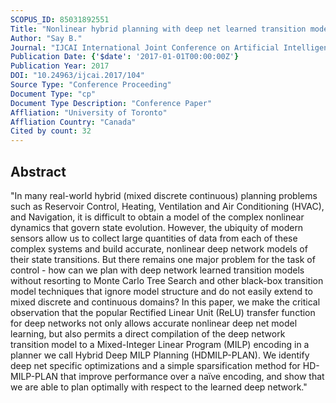 ```yaml
---
SCOPUS_ID: 85031892551
Title: "Nonlinear hybrid planning with deep net learned transition models and mixed-integer linear programming"
Author: "Say B."
Journal: "IJCAI International Joint Conference on Artificial Intelligence"
Publication Date: {'$date': '2017-01-01T00:00:00Z'}
Publication Year: 2017
DOI: "10.24963/ijcai.2017/104"
Source Type: "Conference Proceeding"
Document Type: "cp"
Document Type Description: "Conference Paper"
Affliation: "University of Toronto"
Affliation Country: "Canada"
Cited by count: 32
---
```


## Abstract
"In many real-world hybrid (mixed discrete continuous) planning problems such as Reservoir Control, Heating, Ventilation and Air Conditioning (HVAC), and Navigation, it is difficult to obtain a model of the complex nonlinear dynamics that govern state evolution. However, the ubiquity of modern sensors allow us to collect large quantities of data from each of these complex systems and build accurate, nonlinear deep network models of their state transitions. But there remains one major problem for the task of control - how can we plan with deep network learned transition models without resorting to Monte Carlo Tree Search and other black-box transition model techniques that ignore model structure and do not easily extend to mixed discrete and continuous domains? In this paper, we make the critical observation that the popular Rectified Linear Unit (ReLU) transfer function for deep networks not only allows accurate nonlinear deep net model learning, but also permits a direct compilation of the deep network transition model to a Mixed-Integer Linear Program (MILP) encoding in a planner we call Hybrid Deep MILP Planning (HDMILP-PLAN). We identify deep net specific optimizations and a simple sparsification method for HD-MILP-PLAN that improve performance over a naïve encoding, and show that we are able to plan optimally with respect to the learned deep network."
